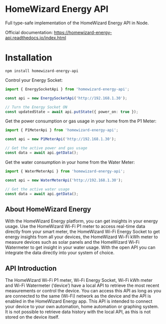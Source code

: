 # HomeWizard Energy API

Full type-safe implementation of the HomeWizard Energy API in Node.

Official documentation: https://homewizard-energy-api.readthedocs.io/index.html

# Installation
```
npm install homewizard-energy-api
```

Control your Energy Socket:

```typescript
import { EnergySocketApi } from 'homewizard-energy-api';

const api = new EnergySocketApi('http://192.168.1.30');

// Turn the Energy Socket ON
const updatedState = await api.putState({ power_on: true });
```

Get the power consumption or gas usage in your home from the P1 Meter:

```typescript
import { P1MeterApi } from 'homewizard-energy-api';

const api = new P1MeterApi('http://192.168.1.30');

// Get the active power and gas usage
const data = await api.getData();
```

Get the water consumption in your home from the Water Meter:

```typescript
import { WaterMeterApi } from 'homewizard-energy-api';

const api = new WaterMeterApi('http://192.168.1.30');

// Get the active water usage
const data = await api.getData();
```
  



## About HomeWizard Energy
With the HomeWizard Energy platform, you can get insights in your energy usage. Use the HomeWizard Wi-Fi P1 meter to access real-time data directly from your smart meter, the HomeWizard Wi-Fi Energy Socket to get energy insights from all your devices, the HomeWizard Wi-Fi kWh meter to measure devices such as solar panels and the HomeWizard Wi-Fi Watermeter to get insight in your water usage. With the open API you can integrate the data directly into your system of choice.

## API Introduction
The HomeWizard Wi-Fi P1 meter, Wi-Fi Energy Socket, Wi-Fi kWh meter and Wi-Fi Watermeter (‘device’) have a local API to retrieve the most recent measurements or control the device. You can access this API as long as you are connected to the same (Wi-Fi) network as the device and the API is enabled in the HomeWizard Energy app. This API is intended to connect your device to your own automation, home automation or graphing system. It is not possible to retrieve data history with the local API, as this is not stored on the device itself.

